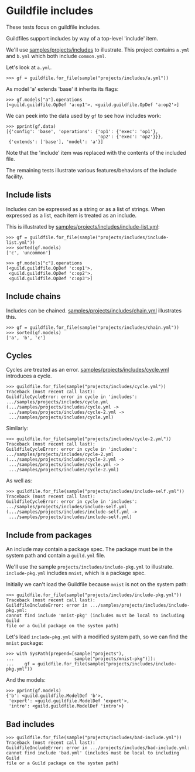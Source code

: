 # Guildfile includes

These tests focus on guildfile includes.

Guildfiles support includes by way of a top-level 'include' item.

We'll use [samples/projects/includes](samples/projects/includes) to
illustrate. This project contains `a.yml` and `b.yml` which both
include `common.yml`.

Let's look at `a.yml`.

    >>> gf = guildfile.for_file(sample("projects/includes/a.yml"))

As model 'a' extends 'base' it inherits its flags:

    >>> gf.models["a"].operations
    [<guild.guildfile.OpDef 'a:op1'>, <guild.guildfile.OpDef 'a:op2'>]

We can peek into the data used by `gf` to see how includes work:

    >>> pprint(gf.data)
    [{'config': 'base', 'operations': {'op1': {'exec': 'op1'},
                                       'op2': {'exec': 'op2'}}},
     {'extends': ['base'], 'model': 'a'}]

Note that the 'include' item was replaced with the contents of the
included file.

The remaining tests illustrate various features/behaviors of the
include facility.

## Include lists

Includes can be expressed as a string or as a list of strings. When
expressed as a list, each item is treated as an include.

This is illustrated by
[samples/projects/includes/include-list.yml](samples/projects/includes/include-list.yml):

    >>> gf = guildfile.for_file(sample("projects/includes/include-list.yml"))
    >>> sorted(gf.models)
    ['c', 'uncommon']

    >>> gf.models["c"].operations
    [<guild.guildfile.OpDef 'c:op1'>,
     <guild.guildfile.OpDef 'c:op2'>,
     <guild.guildfile.OpDef 'c:op3'>]

## Include chains

Includes can be
chained. [samples/projects/includes/chain.yml](samples/projects/includes/chain.yml)
illustrates this.

    >>> gf = guildfile.for_file(sample("projects/includes/chain.yml"))
    >>> sorted(gf.models)
    ['a', 'b', 'c']

## Cycles

Cycles are treated as an
error. [samples/projects/includes/cycle.yml](samples/projects/includes/cycle.yml)
introduces a cycle.

    >>> guildfile.for_file(sample("projects/includes/cycle.yml"))
    Traceback (most recent call last):
    GuildfileCycleError: error in cycle in 'includes':
    .../samples/projects/includes/cycle.yml
    (.../samples/projects/includes/cycle.yml ->
     .../samples/projects/includes/cycle-2.yml ->
     .../samples/projects/includes/cycle.yml)

Similarly:

    >>> guildfile.for_file(sample("projects/includes/cycle-2.yml"))
    Traceback (most recent call last):
    GuildfileCycleError: error in cycle in 'includes':
    .../samples/projects/includes/cycle-2.yml
    (.../samples/projects/includes/cycle-2.yml ->
     .../samples/projects/includes/cycle.yml ->
     .../samples/projects/includes/cycle-2.yml)

As well as:

    >>> guildfile.for_file(sample("projects/includes/include-self.yml"))
    Traceback (most recent call last):
    GuildfileCycleError: error in cycle in 'includes':
    .../samples/projects/includes/include-self.yml
    (.../samples/projects/includes/include-self.yml ->
     .../samples/projects/includes/include-self.yml)

## Include from packages

An include may contain a package spec. The package must be in the
system path and contain a `guild.yml` file.

We'll use the sample `projects/includes/include-pkg.yml` to
illustrate. `include-pkg.yml` includes `mnist`, which is a package
spec.

Initially we can't load the Guildfile because `mnist` is not on the
system path:

    >>> guildfile.for_file(sample("projects/includes/include-pkg.yml"))
    Traceback (most recent call last):
    GuildfileIncludeError: error in .../samples/projects/includes/include-pkg.yml:
    cannot find include 'mnist-pkg' (includes must be local to including Guild
    file or a Guild package on the system path)

Let's load `include-pkg.yml` with a modified system path, so we can
find the `mnist` package:

    >>> with SysPath(prepend=[sample("projects"),
    ...                       sample("projects/mnist-pkg")]):
    ...    gf = guildfile.for_file(sample("projects/includes/include-pkg.yml"))

And the models:

    >>> pprint(gf.models)
    {'b': <guild.guildfile.ModelDef 'b'>,
     'expert': <guild.guildfile.ModelDef 'expert'>,
     'intro': <guild.guildfile.ModelDef 'intro'>}

## Bad includes

    >>> guildfile.for_file(sample("projects/includes/bad-include.yml"))
    Traceback (most recent call last):
    GuildfileIncludeError: error in .../projects/includes/bad-include.yml:
    cannot find include 'bad.yml' (includes must be local to including Guild
    file or a Guild package on the system path)
